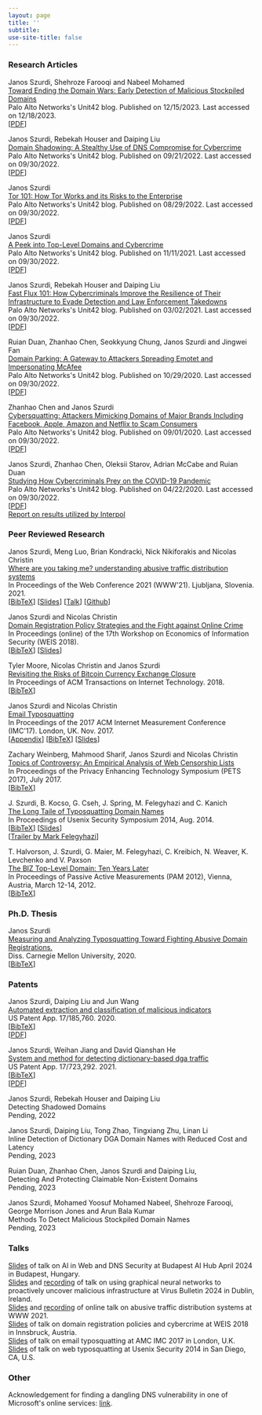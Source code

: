 ```yaml
---
layout: page
title: ''
subtitle:
use-site-title: false
---
```


### Research Articles

Janos Szurdi, Shehroze Farooqi and Nabeel Mohamed  
[Toward Ending the Domain Wars: Early Detection of Malicious Stockpiled Domains](https://unit42.paloaltonetworks.com/detecting-malicious-stockpiled-domains/)  
Palo Alto Networks's Unit42 blog. Published on 12/15/2023. Last accessed on 12/18/2023.  
[[PDF](/content/industryresearch/stockpileddetector-2023.pdf)]  

Janos Szurdi, Rebekah Houser and Daiping Liu  
[Domain Shadowing: A Stealthy Use of DNS Compromise for Cybercrime](https://unit42.paloaltonetworks.com/domain-shadowing/)  
Palo Alto Networks's Unit42 blog. Published on 09/21/2022. Last accessed on 09/30/2022.  
[[PDF](/content/industryresearch/domainshadowing-2022.pdf)]  

Janos Szurdi  
[Tor 101: How Tor Works and its Risks to the Enterprise](https://unit42.paloaltonetworks.com/tor-traffic-enterprise-networks/)  
Palo Alto Networks's Unit42 blog. Published on 08/29/2022. Last accessed on 09/30/2022.  
[[PDF](/content/industryresearch/tor-2022.pdf)]  

Janos Szurdi  
[A Peek into Top-Level Domains and Cybercrime](https://unit42.paloaltonetworks.com/top-level-domains-cybercrime/)  
Palo Alto Networks's Unit42 blog. Published on 11/11/2021. Last accessed on 09/30/2022.  
[[PDF](/content/industryresearch/tld-2021.pdf)]  

Janos Szurdi, Rebekah Houser and Daiping Liu  
[Fast Flux 101: How Cybercriminals Improve the Resilience of Their Infrastructure to Evade Detection and Law Enforcement Takedowns](https://unit42.paloaltonetworks.com/fast-flux-101/)  
Palo Alto Networks's Unit42 blog. Published on 03/02/2021. Last accessed on 09/30/2022.  
[[PDF](/content/industryresearch/fastflux-2021.pdf)]  

Ruian Duan, Zhanhao Chen, Seokkyung Chung, Janos Szurdi and Jingwei Fan  
[Domain Parking: A Gateway to Attackers Spreading Emotet and Impersonating McAfee](https://unit42.paloaltonetworks.com/domain-parking/)  
Palo Alto Networks's Unit42 blog. Published on 10/29/2020. Last accessed on 09/30/2022.  
[[PDF](/content/industryresearch/domainparking-2020.pdf)]  

Zhanhao Chen and Janos Szurdi  
[Cybersquatting: Attackers Mimicking Domains of Major Brands Including Facebook, Apple, Amazon and Netflix to Scam Consumers](https://unit42.paloaltonetworks.com/cybersquatting/)  
Palo Alto Networks's Unit42 blog. Published on 09/01/2020. Last accessed on 09/30/2022.  
[[PDF](/content/industryresearch/cybersquatting-2020.pdf)]  

Janos Szurdi, Zhanhao Chen, Oleksii Starov, Adrian McCabe and Ruian Duan  
[Studying How Cybercriminals Prey on the COVID-19 Pandemic](https://unit42.paloaltonetworks.com/how-cybercriminals-prey-on-the-covid-19-pandemic/)  
Palo Alto Networks's Unit42 blog. Published on 04/22/2020. Last accessed on 09/30/2022.  
[[PDF](/content/industryresearch/coviddomains-2020.pdf)]  
[Report on results utilized by Interpol](/content/industryresearch/global-landscape-on-COVID-19-cyberthreat.pdf)  

### Peer Reviewed Research

Janos Szurdi, Meng Luo, Brian Kondracki, Nick Nikiforakis and Nicolas Christin  
[Where are you taking me? understanding abusive traffic distribution systems](/content/academicpapers/Szurdi-WWW21.pdf)  
In Proceedings of the Web Conference 2021  (WWW'21). Ljubljana, Slovenia. 2021.  
[[BibTeX](/content/academicpapers/tds-www21.bib)] 
[[Slides](/content/presentations/tds_www2021_slides.pdf)] 
[[Talk](https://www.youtube.com/watch?v=605C6-_eIlE)] 
[[Github](https://github.com/jszurdi/ODIN/)]  

Janos Szurdi and Nicolas Christin  
[Domain Registration Policy Strategies and the Fight against Online Crime](/content/academicpapers/weis2018domainPolicy.pdf)  
In Proceedings (online) of the 17th Workshop on Economics of Information Security (WEIS 2018).  
[[BibTeX](/content/academicpapers/domainpolicy-weis2018.bib)] 
[[Slides](/content/presentations/domainpolicy_weis2018_slides.pdf)]  

Tyler Moore, Nicolas Christin and Janos Szurdi  
[Revisiting the Risks of Bitcoin Currency Exchange Closure](/content/academicpapers/toit18.pdf)  
In Proceedings of ACM Transactions on Internet Technology. 2018.  
[[BibTeX](/content/academicpapers/btc-toit18.bib)]  

Janos Szurdi and Nicolas Christin  
[Email Typosquatting](/content/academicpapers/emailtypo-imc17.pdf)  
In Proceedings of the 2017 ACM Internet Measurement Conference (IMC'17). London, UK. Nov. 2017.  
[[Appendix](/content/academicpapers/emailtypo-imc17-appendix.pdf)] 
[[BibTeX](/content/academicpapers/emailtypo-imc17.bib)] 
[[Slides](/content/presentations/email_imc17_slides.pdf)]  

Zachary Weinberg, Mahmood Sharif, Janos Szurdi and Nicolas Christin  
[Topics of Controversy: An Empirical Analysis of Web Censorship Lists](/content/academicpapers/cens-lists-pets17.pdf)  
In Proceedings of the Privacy Enhancing Technology Symposium (PETS 2017), July 2017.  
[[BibTeX](/content/academicpapers/cens-lists-pets17.bib)]  

J. Szurdi, B. Kocso, G. Cseh, J. Spring, M. Felegyhazi and C. Kanich  
[The Long Taile of Typosquatting Domain Names](/content/academicpapers/typo-usec14.pdf)  
In Proceedings of Usenix Security Symposium 2014, Aug. 2014.  
[[BibTeX](/content/academicpapers/typo-usec14.bib)] 
[[Slides](/content/presentations/typo_usec14_slides.pdf)]  
[[Trailer by Mark Felegyhazi](/content/presentations/usec14-lightiningtalk.mp4)]  

T. Halvorson, J. Szurdi, G. Maier, M. Felegyhazi, C. Kreibich, N. Weaver, K. Levchenko and V. Paxson  
[The BIZ Top-Level Domain: Ten Years Later](/content/academicpapers/dot-biz.pam12.pdf)  
In Proceedings of Passive Active Measurements (PAM 2012), Vienna, Austria, March 12-14, 2012.  
[[BibTeX](/content/academicpapers/dot-biz.pam12.bib)]  

### Ph.D. Thesis

Janos Szurdi  
[Measuring and Analyzing Typosquatting Toward Fighting Abusive Domain Registrations.](/content/thesis/jszurdi-phd-thesis.pdf)  
Diss. Carnegie Mellon University, 2020.  
[[BibTeX](/content/thesis/thesis-szurdi2020.bib)]   

### Patents

Janos Szurdi, Daiping Liu and Jun Wang  
[Automated extraction and classification of malicious indicators](https://patents.google.com/patent/US20220272109A1/en)  
US Patent App. 17/185,760.  2020.  
[[BibTeX](/content/patents/autoioc-patent-2022.bib)]  
[[PDF](/content/patents/autoioc-patent-2022.pdf)]  

Janos Szurdi, Weihan Jiang and David Qianshan He  
[System and method for detecting dictionary-based dga traffic ](https://patents.google.com/patent/US20230336528A1/en)  
US Patent App. 17/723,292.  2021.  
[[BibTeX](/content/patents/dictdga-patent-2023.bib)]  
[[PDF](/content/patents/dictdga-patent-2023.pdf)]  

Janos Szurdi, Rebekah Houser and Daiping Liu  
Detecting Shadowed Domains  
Pending, 2022  

Janos Szurdi, Daiping Liu, Tong Zhao, Tingxiang Zhu, Linan Li  
Inline Detection of Dictionary DGA Domain Names with Reduced Cost and Latency  
Pending, 2023  

Ruian Duan, Zhanhao Chen, Janos Szurdi and Daiping Liu,  
Detecting And Protecting Claimable Non-Existent Domains  
Pending, 2023  

Janos Szurdi, Mohamed Yoosuf Mohamed Nabeel, Shehroze Farooqi, George Morrison Jones and Arun Bala Kumar  
Methods To Detect Malicious Stockpiled Domain Names  
Pending, 2023  

### Talks
[Slides](/content/presentations/ai_meetup_2025_04.pdf) of talk on AI in Web and DNS Security at Budapest AI Hub April 2024 in Budapest, Hungary.  
[Slides](/content/presentations/proactively_vb24_slides.pdf) and 
[recording](https://www.youtube.com/watch?v=VoB5p0Hq-yk) of talk on using graphical neural networks to proactively uncover malicious infrastructure at Virus Bulletin 2024 in Dublin, Ireland.  
[Slides](/content/presentations/tds_www2021_slides.pdf) and 
[recording](https://www.youtube.com/watch?v=605C6-_eIlE) of online talk on abusive traffic distribution systems at WWW 2021.  
[Slides](/content/presentations/domainpolicy_weis2018_slides.pdf) of talk on domain registration policies and cybercrime at WEIS 2018 in Innsbruck, Austria.  
[Slides](/content/presentations/email_imc17_slides.pdf) of talk on email typosquatting at AMC IMC 2017 in London, U.K.  
[Slides](/content/presentations/typo_usec14_slides.pdf) of talk on web typosquatting at Usenix Security 2014 in San Diego, CA, U.S.  

### Other

Acknowledgement for finding a dangling DNS vulnerability in one of Microsoft's online services: [link](https://msrc.microsoft.com/update-guide/acknowledgement/).  

